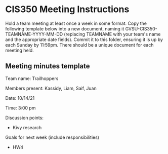 # CIS350 Meeting Instructions

Hold a team meeting at least once a week in some format.  Copy the following template below into a new document, naming it GVSU-CIS350-TEAMNAME-YYYY-MM-DD (replacing TEAMNAME with your team's name and the appropriate date fields).  Commit it to this folder, ensuring it is up by each Sunday by 11:59pm.  There should be a unique document for each meeting held.

## Meeting minutes template

Team name: Trailhoppers

Members present: Kassidy, Liam, Saif, Juan

Date: 10/14/21

Time: 3:00 pm

Discussion points: 

* Kivy research

Goals for next week (include responsibilities)

* HW4

